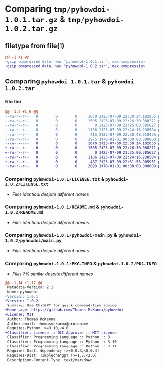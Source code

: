 # Comparing `tmp/pyhowdoi-1.0.1.tar.gz` & `tmp/pyhowdoi-1.0.2.tar.gz`

## filetype from file(1)

```diff
@@ -1 +1 @@
-gzip compressed data, was "pyhowdoi-1.0.1.tar", max compression
+gzip compressed data, was "pyhowdoi-1.0.2.tar", max compression
```

## Comparing `pyhowdoi-1.0.1.tar` & `pyhowdoi-1.0.2.tar`

### file list

```diff
@@ -1,6 +1,6 @@
--rw-r--r--   0        0        0     1070 2023-07-09 22:30:24.182855 pyhowdoi-1.0.1/LICENSE.txt
--rw-r--r--   0        0        0     1505 2023-07-09 22:26:30.088271 pyhowdoi-1.0.1/README.md
--rw-r--r--   0        0        0        0 2023-07-09 21:25:00.385627 pyhowdoi-1.0.1/pyhowdoi/__init__.py
--rw-r--r--   0        0        0     1186 2023-07-09 22:24:16.238584 pyhowdoi-1.0.1/pyhowdoi/main.py
--rw-r--r--   0        0        0      415 2023-07-09 22:30:48.910436 pyhowdoi-1.0.1/pyproject.toml
--rw-r--r--   0        0        0     1975 1970-01-01 00:00:00.000000 pyhowdoi-1.0.1/PKG-INFO
+-rw-r--r--   0        0        0     1070 2023-07-09 22:30:24.182855 pyhowdoi-1.0.2/LICENSE.txt
+-rw-r--r--   0        0        0     1505 2023-07-09 22:26:30.088271 pyhowdoi-1.0.2/README.md
+-rw-r--r--   0        0        0        0 2023-07-09 21:25:00.385627 pyhowdoi-1.0.2/pyhowdoi/__init__.py
+-rw-r--r--   0        0        0     1186 2023-07-09 22:24:16.238584 pyhowdoi-1.0.2/pyhowdoi/main.py
+-rw-r--r--   0        0        0      487 2023-07-09 22:31:56.905951 pyhowdoi-1.0.2/pyproject.toml
+-rw-r--r--   0        0        0     2093 1970-01-01 00:00:00.000000 pyhowdoi-1.0.2/PKG-INFO
```

### Comparing `pyhowdoi-1.0.1/LICENSE.txt` & `pyhowdoi-1.0.2/LICENSE.txt`

 * *Files identical despite different names*

### Comparing `pyhowdoi-1.0.1/README.md` & `pyhowdoi-1.0.2/README.md`

 * *Files identical despite different names*

### Comparing `pyhowdoi-1.0.1/pyhowdoi/main.py` & `pyhowdoi-1.0.2/pyhowdoi/main.py`

 * *Files identical despite different names*

### Comparing `pyhowdoi-1.0.1/PKG-INFO` & `pyhowdoi-1.0.2/PKG-INFO`

 * *Files 7% similar despite different names*

```diff
@@ -1,14 +1,17 @@
 Metadata-Version: 2.1
 Name: pyhowdoi
-Version: 1.0.1
+Version: 1.0.2
 Summary: Use ChatGPT for quick command-line advice
+Home-page: https://github.com/Thomas-McKanna/pyhowdoi
+License: MIT
 Author: Thomas McKanna
 Author-email: thomasmckanna@proton.me
 Requires-Python: >=3.10,<4.0
+Classifier: License :: OSI Approved :: MIT License
 Classifier: Programming Language :: Python :: 3
 Classifier: Programming Language :: Python :: 3.10
 Classifier: Programming Language :: Python :: 3.11
 Requires-Dist: dependency (>=0.0.3,<0.0.4)
 Requires-Dist: simplechatgpt (>=1.0,<2.0)
 Description-Content-Type: text/markdown
```

